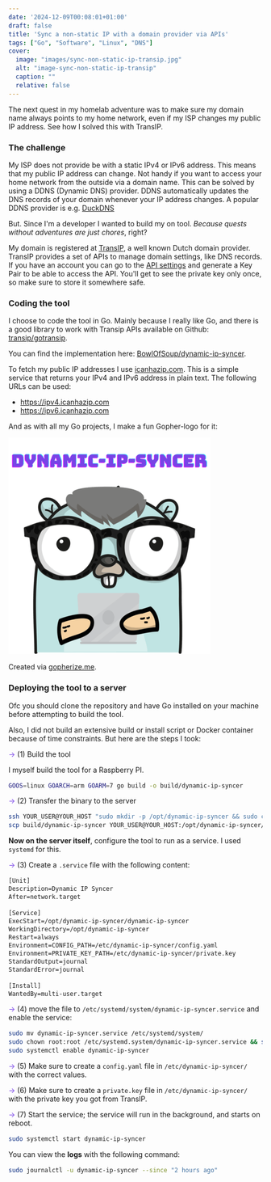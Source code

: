 ```yaml
---
date: '2024-12-09T00:08:01+01:00'
draft: false
title: 'Sync a non-static IP with a domain provider via APIs'
tags: ["Go", "Software", "Linux", "DNS"]
cover:
  image: "images/sync-non-static-ip-transip.jpg"
  alt: "image-sync-non-static-ip-transip"
  caption: ""
  relative: false
---
```


The next quest in my homelab adventure was to make sure my domain name always points to my home network,
even if my ISP changes my public IP address. See how I solved this with TransIP.
<!--more-->

### The challenge
My ISP does not provide be with a static IPv4 or IPv6 address. This means that my public IP address can change.
Not handy if you want to access your home network from the outside via a domain name. This can be solved by using a
DDNS (Dynamic DNS) provider. DDNS automatically updates the DNS records of your domain whenever your IP address changes. 
A popular DDNS provider is e.g. [DuckDNS](https://www.duckdns.org/)

But. Since I'm a developer I wanted to build my on tool. _Because quests without adventures are just chores_, right? 

My domain is registered at [TransIP](https://www.transip.nl/), a well known Dutch domain provider.
TransIP provides a set of APIs to manage domain settings, like DNS records. If you have an account you can go to the
[API settings](https://www.transip.nl/cp/account/api/) and generate a Key Pair to be able to access the API. You'll
get to see the private key only once, so make sure to store it somewhere safe.

### Coding the tool
I choose to code the tool in Go. Mainly because I really like Go, and there is a good library to work with Transip APIs
available on Github: [transip/gotransip](https://github.com/transip/gotransip).

You can find the implementation here: [BowlOfSoup/dynamic-ip-syncer](https://github.com/BowlOfSoup/dynamic-ip-syncer).

To fetch my public IP addresses I use [icanhazip.com](https://icanhazip.com/). This is a simple service that returns your 
IPv4 and IPv6 address in plain text. The following URLs can be used:

* https://ipv4.icanhazip.com
* https://ipv6.icanhazip.com

And as with all my Go projects, I make a fun Gopher-logo for it:

![Go logo](/images/sync-non-static-ip-transip-go-logo.png "Go logo")

Created via [gopherize.me](https://gopherize.me/).

### Deploying the tool to a server
Ofc you should clone the repository and have Go installed on your machine before attempting to build the tool.

Also, I did not build an extensive build or install script or Docker container because of time constraints. But here are the steps I took:

<span style="color: #7843E6;">→</span> (1) Build the tool

I myself build the tool for a Raspberry PI.
```bash
GOOS=linux GOARCH=arm GOARM=7 go build -o build/dynamic-ip-syncer
```

<span style="color: #7843E6;">→</span> (2) Transfer the binary to the server
```bash
ssh YOUR_USER@YOUR_HOST "sudo mkdir -p /opt/dynamic-ip-syncer && sudo chown YOUR_USER:pi /opt/dynamic-ip-syncer"
scp build/dynamic-ip-syncer YOUR_USER@YOUR_HOST:/opt/dynamic-ip-syncer/
```

**Now on the server itself**, configure the tool to run as a service. I used `systemd` for this.

<span style="color: #7843E6;">→</span> (3) Create a `.service` file with the following content:
```text
[Unit]
Description=Dynamic IP Syncer
After=network.target

[Service]
ExecStart=/opt/dynamic-ip-syncer/dynamic-ip-syncer
WorkingDirectory=/opt/dynamic-ip-syncer
Restart=always
Environment=CONFIG_PATH=/etc/dynamic-ip-syncer/config.yaml
Environment=PRIVATE_KEY_PATH=/etc/dynamic-ip-syncer/private.key
StandardOutput=journal
StandardError=journal

[Install]
WantedBy=multi-user.target
```

<span style="color: #7843E6;">→</span> (4) move the file to `/etc/systemd/system/dynamic-ip-syncer.service` and enable the service:
```bash
sudo mv dynamic-ip-syncer.service /etc/systemd/system/
sudo chown root:root /etc/systemd.system/dynamic-ip-syncer.service && sudo chmod 644 /etc/systemd/system/dynamic-ip-syncer.service
sudo systemctl enable dynamic-ip-syncer
```

<span style="color: #7843E6;">→</span> (5) Make sure to create a `config.yaml` file in `/etc/dynamic-ip-syncer/` with the correct values.

<span style="color: #7843E6;">→</span> (6) Make sure to create a `private.key` file in `/etc/dynamic-ip-syncer/` with the private key you got from TransIP.

<span style="color: #7843E6;">→</span> (7) Start the service; the service will run in the background, and starts on reboot.
```bash
sudo systemctl start dynamic-ip-syncer
```

You can view the **logs** with the following command:
```bash
sudo journalctl -u dynamic-ip-syncer --since "2 hours ago"
```